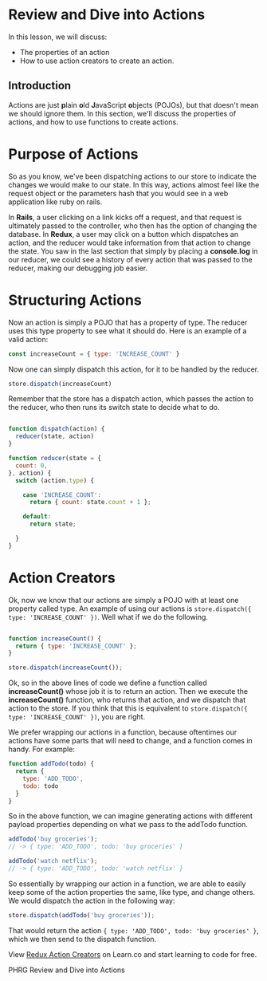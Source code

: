 # Review and Dive into Actions

In this lesson, we will discuss:
* The properties of an action
* How to use action creators to create an action.

## Introduction

Actions are just **p**lain **o**ld **J**avaScript **o**bjects (POJOs), but that doesn't mean we should ignore them. In this section, we'll discuss the properties of actions, and how to use functions to create actions.

# Purpose of Actions

So as you know, we've been dispatching actions to our store to indicate the changes we would make to our state. In this way, actions almost feel like the request object or the parameters hash that you would see in a web application like ruby on rails.  

In __Rails__, a user clicking on a link kicks off a request, and that request is ultimately passed to the controller, who then has the option of changing the database. In __Redux__, a user may click on a button which dispatches an action, and the reducer would take information from that action to change the state. You saw in the last section that simply by placing a __console.log__ in our reducer, we could see a history of every action that was passed to the reducer, making our debugging job easier.

# Structuring Actions

Now an action is simply a POJO that has a property of type. The reducer uses this type property to see what it should do. Here is an example of a valid action:

```javascript
const increaseCount = { type: 'INCREASE_COUNT' }
```

Now one can simply dispatch this action, for it to be handled by the reducer.

```javascript
store.dispatch(increaseCount)
```

Remember that the store has a dispatch action, which passes the action to the reducer, who then runs its switch state to decide what to do.

```javascript

function dispatch(action) {
  reducer(state, action)
}

function reducer(state = {
  count: 0,
}, action) {
  switch (action.type) {

    case 'INCREASE_COUNT':
      return { count: state.count + 1 };

    default:
      return state;

  }
}
```

# Action Creators

Ok, now we know that our actions are simply a POJO with at least one property called type. An example of using our actions is `store.dispatch({ type: 'INCREASE_COUNT' })`. Well what if we do the following.

```javascript

function increaseCount() {
  return { type: 'INCREASE_COUNT' };
}

store.dispatch(increaseCount());
```

Ok, so in the above lines of code we define a function called __increaseCount()__ whose job it is to return an action. Then we execute the __increaseCount()__ function, who returns that action, and we dispatch that action to the store. If you think that this is equivalent to `store.dispatch({ type: 'INCREASE_COUNT' })`, you are right.  

We prefer wrapping our actions in a function, because oftentimes our actions have some parts that will need to change, and a function comes in handy.  For example:

```javascript
function addTodo(todo) {
  return { 
    type: 'ADD_TODO', 
    todo: todo
  }
}
```

So in the above function, we can imagine generating actions with different payload properties depending on what we pass to the addTodo function.

```javascript
addTodo('buy groceries');
// -> { type: 'ADD_TODO', todo: 'buy groceries' }

addTodo('watch netflix');
// -> { type: 'ADD_TODO', todo: 'watch netflix' }
```

So essentially by wrapping our action in a function, we are able to easily keep some of the action properties the same, like type, and change others.  We would dispatch the action in the following way:

```javascript
store.dispatch(addTodo('buy groceries'));
```

That would return the action `{ type: 'ADD_TODO', todo: 'buy groceries' }`, which we then send to the dispatch function.  

<p class='util--hide'>View <a href='https://learn.co/lessons/redux-action-creators'>Redux Action Creators</a> on Learn.co and start learning to code for free.</p>
<p data-visibility='hidden'>PHRG Review and Dive into Actions</p>